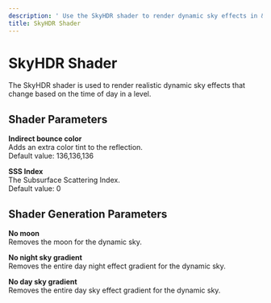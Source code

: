 ```yaml
---
description: ' Use the SkyHDR shader to render dynamic sky effects in &ALYlong;. '
title: SkyHDR Shader
---
```

# SkyHDR Shader<a name="shader-ref-skyhdr"></a>

The SkyHDR shader is used to render realistic dynamic sky effects that change based on the time of day in a level\.

## Shader Parameters<a name="shader-ref-skyhdr-shader-parameters"></a>

**Indirect bounce color**  
Adds an extra color tint to the reflection\.  
Default value: 136,136,136

**SSS Index**  
The Subsurface Scattering Index\.  
Default value: 0

## Shader Generation Parameters<a name="shader-ref-skyhdr-shader-generation-parameters"></a>

**No moon**  
Removes the moon for the dynamic sky\.

**No night sky gradient**  
Removes the entire day night effect gradient for the dynamic sky\.

**No day sky gradient**  
Removes the entire day sky effect gradient for the dynamic sky\.